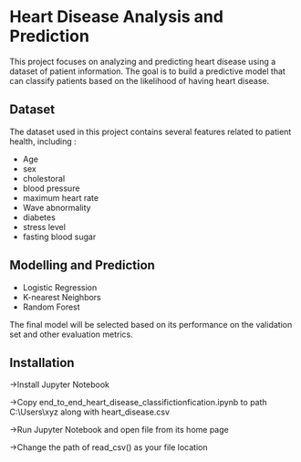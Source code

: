 
# Heart Disease Analysis and Prediction

This project focuses on analyzing and predicting heart disease using a dataset of patient information. The goal is to build a predictive model that can classify patients based on the likelihood of having heart disease.




## Dataset

The dataset used in this project contains several features related to patient health, including : 
 * Age
 * sex
 * cholestoral
 * blood pressure
 * maximum heart rate
 * Wave abnormality
 * diabetes
 * stress level
 * fasting blood sugar



## Modelling and Prediction
* Logistic Regression
* K-nearest Neighbors
* Random Forest
  
The final model will be selected based on its performance on the validation set and other evaluation metrics.
## Installation
->Install Jupyter Notebook

->Copy end_to_end_heart_disease_classifictionfication.ipynb to path C:\Users\xyz along with heart_disease.csv

->Run Jupyter Notebook and open file from its home page

->Change the path of read_csv() as your file location
    
